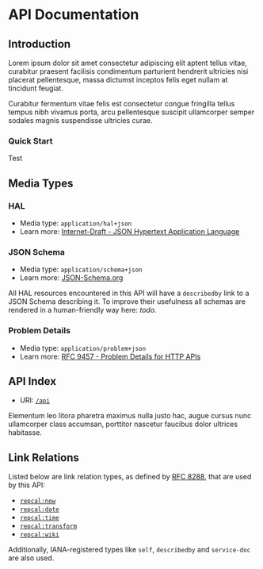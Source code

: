 API Documentation
=================

Introduction
-----------

Lorem ipsum dolor sit amet consectetur adipiscing elit aptent tellus vitae,
curabitur praesent facilisis condimentum parturient hendrerit ultricies nisi placerat pellentesque,
massa dictumst inceptos felis eget nullam at tincidunt feugiat.

Curabitur fermentum vitae felis est consectetur congue fringilla tellus tempus nibh vivamus porta,
arcu pellentesque suscipit ullamcorper semper sodales magnis suspendisse ultricies curae.

### Quick Start

Test

Media Types
-----------

### HAL

* Media type: `application/hal+json`
* Learn more: [Internet-Draft - JSON Hypertext Application Language](https://datatracker.ietf.org/doc/html/draft-kelly-json-hal)

### JSON Schema

* Media type: `application/schema+json`
* Learn more: [JSON-Schema.org](https://json-schema.org/)

All HAL resources encountered in this API will have a `describedby` link to a JSON Schema describing it.
To improve their usefulness all schemas are rendered in a human-friendly way here: _todo_.

### Problem Details

* Media type: `application/problem+json`
* Learn more: [RFC 9457 - Problem Details for HTTP APIs](https://www.rfc-editor.org/rfc/rfc9457)

API Index
---------

* URI: [`/api`](/api)

Elementum leo litora pharetra maximus nulla justo hac, augue cursus nunc ullamcorper class accumsan,
porttitor nascetur faucibus dolor ultrices habitasse.


Link Relations
--------------

Listed below are link relation types, as defined by [RFC 8288](https://www.rfc-editor.org/rfc/rfc8288.html),
that are used by this API:


* [`repcal:now`](/meta/relation/now)
* [`repcal:date`](/meta/relation/date)
* [`repcal:time`](/meta/relation/time)
* [`repcal:transform`](/meta/relation/transform)
* [`repcal:wiki`](/meta/relation/wiki)

Additionally, IANA-registered types like `self`, `describedby` and `service-doc` are also used.
